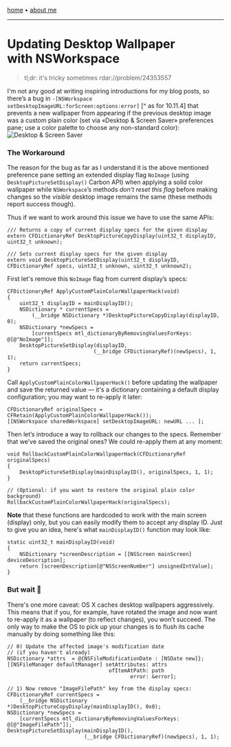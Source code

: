 [home](/index.html) • [about me](/me.html)

-------

# Updating Desktop Wallpaper with NSWorkspace

> tl;dr: it's tricky sometimes
> rdar://problem/24353557

I'm not any good at writing inspiring introductions for my blog posts, so there’s a bug in `-[NSWorkspace setDesktopImageURL:forScreen:options:error]` [^ as for 10.11.4] that prevents a new wallpaper from appearing if the previous desktop image was a custom plain color (set via «Desktop & Screen Saver» preferences pane; use a color palette to choose any non-standard color):
![Desktop & Screen Saver](http://i.imgur.com/tEAWgoA.png)

### The Workaround

The reason for the bug as far as I understand it is the above mentioned preference pane setting an extended display flag `NoImage` (using `DesktopPictureSetDisplay()` Carbon API) when applying a solid color wallpaper while `NSWorkspace`’s methods *don’t reset this flag* before making changes so the *visible* desktop image remains the same (these methods report success though).

Thus if we want to work around this issue we have to use the same APIs:

```
/// Returns a copy of current display specs for the given display
extern CFDictionaryRef DesktopPictureCopyDisplay(uint32_t displayID, uint32_t unknown);

/// Sets current display specs for the given display
extern void DesktopPictureSetDisplay(uint32_t displayID, CFDictionaryRef specs, uint32_t unknown, uint32_t unknown2);
```

First let's remove this `NoImage` flag from current display’s specs:

```
CFDictionaryRef ApplyCustomPlainColorWallpaperHack(void)
{
    uint32_t displayID = mainDisplayID();
    NSDictionary * currentSpecs =
        (__bridge NSDictionary *)DesktopPictureCopyDisplay(displayID, 0);
    NSDictionary *newSpecs =
        [currentSpecs mtl_dictionaryByRemovingValuesForKeys: @[@"NoImage"]];
    DesktopPictureSetDisplay(displayID,
                            (__bridge CFDictionaryRef)(newSpecs), 1, 1);
    return currentSpecs;
}
```

Call `ApplyCustomPlainColorWallpaperHack()` before updating the wallpaper and
save the returned value — it's a dictionary containing a default display configuration; you may want to re-apply it later:

```
CFDictionaryRef originalSpecs = CFRetain(ApplyCustomPlainColorWallpaperHack());
[[NSWorkspace sharedWorkspace] setDesktopImageURL: newURL ... ];
```

Then let’s introduce a way to rollback our changes to the specs. Remember that we’ve saved the original ones? We could re-apply them at any moment:

```
void RollbackCustomPlainColorWallpaperHack(CFDictionaryRef originalSpecs)
{
    DesktopPictureSetDisplay(mainDisplayID(), originalSpecs, 1, 1);
}

// (Optional: if you want to restore the original plain color background)
RollbackCustomPlainColorWallpaperHack(originalSpecs);

```

**Note** that these functions are hardcoded to work with the main screen (display) only, but you can easily modify them to accept any display ID. Just to give you an idea, here's what `mainDisplayID()` function may look like:

```
static uint32_t mainDisplayID(void)
{
    NSDictionary *screenDescription = [[NSScreen mainScreen] deviceDescription];
    return [screenDescription[@"NSScreenNumber"] unsignedIntValue];
}
```


### But wait 🤔

There's one more caveat: OS X caches desktop wallpapers aggressively. This means that if you, for example, have rotated the image and now want to re-apply it as a wallpaper (to reflect changes), you won’t succeed. The only way to make the OS to pick up your changes is to flush its cache manually by doing something like this:

```
// 0) Update the affected image's modification date
// (if you haven't already)
NSDictionary *attrs  = @{NSFileModificationDate : [NSDate new]};
[[NSFileManager defaultManager] setAttributes: attrs
                                 ofItemAtPath: path
                                        error: &error];

// 1) Now remove "ImageFilePath" key from the display specs:
CFDictionaryRef currentSpecs =
    (__bridge NSDictionary *)DesktopPictureCopyDisplay(mainDisplayID(), 0x0);
NSDictionary *newSpecs =
    [currentSpecs mtl_dictionaryByRemovingValuesForKeys: @[@"ImageFilePath"]];
DesktopPictureSetDisplay(mainDisplayID(),
                         (__bridge CFDictionaryRef)(newSpecs), 1, 1);

```
